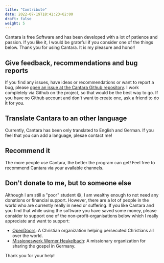 ```yaml
---
title: "Contribute"
date: 2022-07-19T18:41:23+02:00
draft: false
weight: 5
---
```


Cantara is free Software and has been developed with a lot of patience and passion. If you like it, I would be grateful if you consider one of the things below. Thank you for using Cantara. It is my pleasure and honor!

## Give feedback, recommendations and bug reports

If you find any issues, have ideas or recommendations or want to report a bug, please [open an issue at the Cantara Github repository](https://github.com/reckel-jm/cantara/issues). I work completely via Github on the project, so that would be the best way to go. If you have no Github account and don't want to create one, ask a friend to do it for you.

## Translate Cantara to an other language

Currently, Cantara has been only translated to English and German. If you feel that you can add a language, plesae contact me!

## Recommend it

The more people use Cantara, the better the program can get! Feel free to recommend Cantara via your available channels. 

## Don't donate to me, but to someone else

Although I am still a "poor" student 😃, I am wealthy enough to not need any donations or financial support. However, there are a lot of people in the world who are currently really in need or suffering. If you like Cantara and you find that while using the software you have saved some money, please consider to support one of the non-profit-organisations below which I really appreciate and want to support:

* [OpenDoors](https://www.opendoors.de/): A Christian organization helping persecuted Christians all over the world.
* [Missioneswerk Werner Heukelbach](https://www.heukelbach.org/): A missionary organization for sharing the gospel in Germany.

Thank you for your help!
